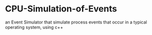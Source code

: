 # CPU-Simulation-of-Events
 an Event Simulator that simulate process events that occur in a typical operating system, using c++
